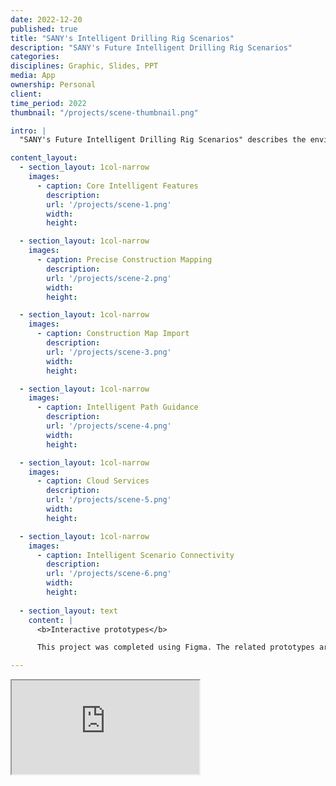 ```yaml
---
date: 2022-12-20
published: true
title: "SANY's Intelligent Drilling Rig Scenarios"
description: "SANY's Future Intelligent Drilling Rig Scenarios"
categories: 
disciplines: Graphic, Slides, PPT
media: App
ownership: Personal
client:
time_period: 2022
thumbnail: "/projects/scene-thumbnail.png"

intro: |
  "SANY's Future Intelligent Drilling Rig Scenarios" describes the envisioned usage of SANY's drilling rigs in the future, including various interconnected scenarios and cloud services.

content_layout:
  - section_layout: 1col-narrow
    images:
      - caption: Core Intelligent Features
        description: 
        url: '/projects/scene-1.png'
        width: 
        height:

  - section_layout: 1col-narrow
    images:
      - caption: Precise Construction Mapping
        description: 
        url: '/projects/scene-2.png'
        width: 
        height:

  - section_layout: 1col-narrow
    images:
      - caption: Construction Map Import
        description: 
        url: '/projects/scene-3.png'
        width: 
        height:

  - section_layout: 1col-narrow
    images:
      - caption: Intelligent Path Guidance
        description: 
        url: '/projects/scene-4.png'
        width: 
        height:

  - section_layout: 1col-narrow
    images:
      - caption: Cloud Services
        description: 
        url: '/projects/scene-5.png'
        width: 
        height:

  - section_layout: 1col-narrow
    images:
      - caption: Intelligent Scenario Connectivity
        description: 
        url: '/projects/scene-6.png'
        width: 
        height:
         
  - section_layout: text
    content: |
      <b>Interactive prototypes</b>

      This project was completed using Figma. The related prototypes are attached below. Feel free to explore the prototypes to learn more about the motion details.

---
```


<div class="responsive-iframe-container">
  <iframe src="https://www.figma.com/embed?embed_host=share&url=https%3A%2F%2Fwww.figma.com%2Fproto%2Fx5kxJz2Q4bUF2SfVfEdbF3%2Fsany%3Fpage-id%3D0%253A1%26node-id%3D5-1340%26viewport%3D1274%252C641%252C0.04%26t%3Dwb9IXwzVcnu7DzK0-1%26scaling%3Dscale-down-width%26content-scaling%3Dfixed%26starting-point-node-id%3D5%253A1340" allowfullscreen="true"></iframe>
</div>